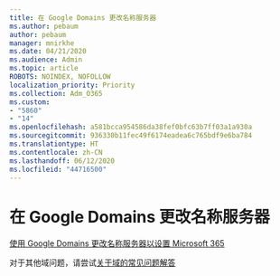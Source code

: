 ```yaml
---
title: 在 Google Domains 更改名称服务器
ms.author: pebaum
author: pebaum
manager: mnirkhe
ms.date: 04/21/2020
ms.audience: Admin
ms.topic: article
ROBOTS: NOINDEX, NOFOLLOW
localization_priority: Priority
ms.collection: Adm_O365
ms.custom:
- "5860"
- "14"
ms.openlocfilehash: a581bcca954586da38fef0bfc63b7ff03a1a930a
ms.sourcegitcommit: 936330b11fec49f6174eadea6c765bdf9e6ba784
ms.translationtype: HT
ms.contentlocale: zh-CN
ms.lasthandoff: 06/12/2020
ms.locfileid: "44716500"
---
```

# <a name="change-nameservers-at-google-domains"></a>在 Google Domains 更改名称服务器

[使用 Google Domains 更改名称服务器以设置 Microsoft 365](https://docs.microsoft.com/microsoft-365/admin/dns/change-nameservers-at-google-domains?view=o365-worldwide)

对于其他域问题，请尝试[关于域的常见问题解答](https://docs.microsoft.com/microsoft-365/admin/setup/domains-faq?view=o365-worldwide)
